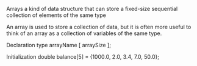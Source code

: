 Arrays a kind of data structure that can store a fixed-size sequential collection of elements of the same type

 An array is used to store a collection of data, but it is often more useful to think of an array as a collection of variables of the same type.        

Declaration
type arrayName [ arraySize ];

Initialization
double balance[5] = {1000.0, 2.0, 3.4, 7.0, 50.0};